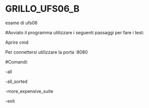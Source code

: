 # GRILLO_UFS06_B
esame di ufs06

#Avviato il programma utilizzare i seguenti passaggi per fare i test:

Aprire cmd 

Per connettersi utilizzare la porta :8080


#Comandi:

  -all
  
  -all_sorted
  
  -more_expensive_suite
  
  -exit
